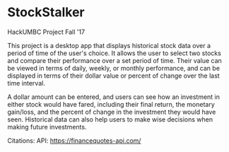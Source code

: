 # StockStalker
HackUMBC Project Fall '17

This project is a desktop app that displays historical stock data over a period of time of the user's choice. It allows the user to select two stocks and compare their performance over a set period of time. Their value can be viewed in terms of daily, weekly, or monthly performance, and can be displayed in terms of their dollar value or percent of change over the last time interval.

A dollar amount can be entered, and users can see how an investment in either stock would have fared, including their final return, the monetary gain/loss, and the percent of change in the investment they would have seen. Historical data can also help users to make wise decisions when making future investments. 



Citations:
API: https://financequotes-api.com/

